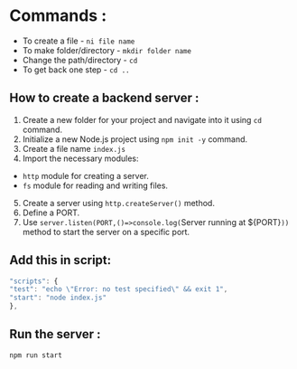 # Commands :

- To create a file - `ni file name`
- To make folder/directory - `mkdir folder name`
- Change the path/directory - `cd`
- To get back one step - `cd ..`

## How to create a backend server :

1. Create a new folder for your project and navigate into it using `cd` command.
2. Initialize a new Node.js project using `npm init -y` command.
3. Create a file name `index.js`
4. Import the necessary modules:

- `http` module for creating a server.
- `fs` module for reading and writing files.

5. Create a server using `http.createServer()` method.
6. Define a PORT.
7. Use `server.listen(PORT,()=>console.log(`Server running at ${PORT}`))` method to start the server on a specific port.

## Add this in script:

```js
"scripts": {
"test": "echo \"Error: no test specified\" && exit 1",
"start": "node index.js"
},
```

## Run the server :

`npm run start`
